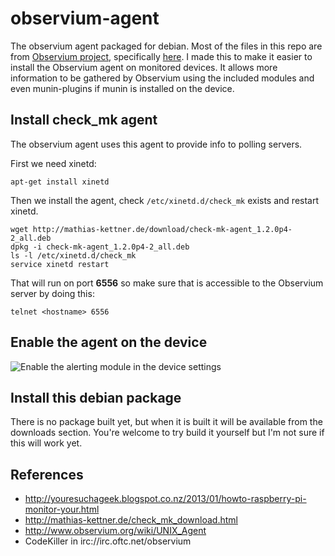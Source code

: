 observium-agent
===============

The observium agent packaged for debian.  Most of the files in this repo are from [Observium project](http://www.observium.org/wiki/Main_Page), specifically [here](http://fisheye.observium.org/browse/Observium/scripts).  I made this to make it easier to install the Observium agent on monitored devices.  It allows more information to be gathered by Observium using the included modules and even munin-plugins if munin is installed on the device.

## Install check_mk agent

The observium agent uses this agent to provide info to polling servers.

First we need xinetd:

```
apt-get install xinetd
```

Then we install the agent, check `/etc/xinetd.d/check_mk` exists and restart xinetd.

```
wget http://mathias-kettner.de/download/check-mk-agent_1.2.0p4-2_all.deb
dpkg -i check-mk-agent_1.2.0p4-2_all.deb
ls -l /etc/xinetd.d/check_mk
service xinetd restart
```

That will run on port **6556** so make sure that is accessible to the Observium server by doing this:

```
telnet <hostname> 6556
```

## Enable the agent on the device

![Enable the alerting module in the device settings](http://i.imgur.com/sIh0OA6.png)

## Install this debian package

There is no package built yet, but when it is built it will be available from the downloads section.  You're welcome to try build it yourself but I'm not sure if this will work yet.

## References
* http://youresuchageek.blogspot.co.nz/2013/01/howto-raspberry-pi-monitor-your.html
* http://mathias-kettner.de/check_mk_download.html
* http://www.observium.org/wiki/UNIX_Agent
* CodeKiller in irc://irc.oftc.net/observium

